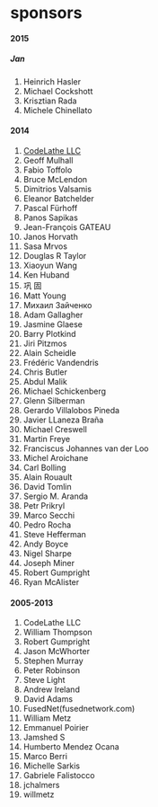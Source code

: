sponsors
========

#### 2015
##### Jan
1. Heinrich Hasler
2. Michael Cockshott
3. Krisztian Rada
4. Michele Chinellato

#### 2014
1. [CodeLathe LLC](http://www.tonido.com/)
2. Geoff Mulhall
3. Fabio Toffolo	
4. Bruce McLendon
5. Dimitrios Valsamis
6. Eleanor Batchelder
7. Pascal Fürhoff
8. Panos Sapikas
9. Jean-François GATEAU
10. Janos Horvath
11. Sasa Mrvos
12. Douglas R Taylor
13. Xiaoyun Wang
14. Ken Huband
15. 巩 固
16. Matt Young
17. Михаил Зайченко
18. Adam Gallagher
19. Jasmine Glaese
20. Barry Plotkind
21. Jiri Pitzmos
22. Alain Scheidle
23. Frédéric Vandendris
24. Chris Butler
25. Abdul Malik
26. Michael Schickenberg
27. Glenn Silberman
28. Gerardo Villalobos Pineda
29. Javier LLaneza Braña
30. Michael Creswell
31. Martin Freye
32. Franciscus Johannes van der Loo
33. Michel Aroichane
34. Carl Bolling
35. Alain Rouault
36. David Tomlin
37. Sergio M. Aranda
38. Petr Prikryl
39. Marco Secchi
40. Pedro Rocha
41. Steve Hefferman
42. Andy Boyce
43. Nigel Sharpe
44. Joseph Miner
45. Robert Gumpright
45. Ryan McAlister

#### 2005-2013
1. CodeLathe LLC
2. William Thompson
3. Robert Gumpright
4. Jason McWhorter
5. Stephen Murray
6. Peter Robinson
7. Steve Light
8. Andrew Ireland
9. David Adams
10. FusedNet(fusednetwork.com)
11. William Metz
12. Emmanuel Poirier
13. Jamshed S
14. Humberto Mendez Ocana
15. Marco Berri
16. Michelle Sarkis
17. Gabriele Falistocco
18. jchalmers
19. willmetz
